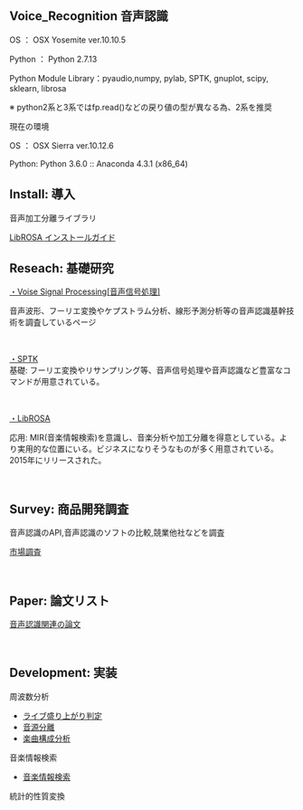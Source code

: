 ## Voice_Recognition 音声認識

OS ： OSX Yosemite ver.10.10.5<br>

Python ： Python 2.7.13<br>

Python Module Library：pyaudio,numpy, pylab, SPTK, gnuplot, scipy, sklearn, librosa<br>

※ python2系と3系ではfp.read()などの戻り値の型が異なる為、2系を推奨<br>

現在の環境

OS ： OSX Sierra ver.10.12.6<br>

Python: Python 3.6.0 :: Anaconda 4.3.1 (x86_64)


## Install: 導入

音声加工分離ライブラリ<br>

[LibROSA インストールガイド](https://github.com/whitetokyo/r-d/tree/master/voice-recognition/librosa-tutorial)

## Reseach: 基礎研究<br>

[・Voise Signal Processing[音声信号処理]](https://github.com/whitetokyo/r-d/tree/master/voice-recognition/voice-signal-processing)<br>

音声波形、フーリエ変換やケプストラム分析、線形予測分析等の音声認識基幹技術を調査しているページ

<br>


[・SPTK](https://github.com/whitetokyo/r-d/tree/master/voice-recognition/signal-processing-toolkit)<br>
基礎: フーリエ変換やリサンプリング等、音声信号処理や音声認識など豊富なコマンドが用意されている。

<br>

[・LibROSA](https://github.com/whitetokyo/r-d/tree/master/voice-recognition/librosa)<br>

応用: MIR(音楽情報検索)を意識し、音楽分析や加工分離を得意としている。より実用的な位置にいる。ビジネスになりそうなものが多く用意されている。2015年にリリースされた。

<br>

## Survey: 商品開発調査<br>

音声認識のAPI,音声認識のソフトの比較,競業他社などを調査<br>

[市場調査](https://github.com/whitetokyo/r-d/tree/master/voice-recognition/survey)

<br>


## Paper: 論文リスト<br>


[音声認識関連の論文](https://github.com/whitetokyo/r-d/tree/master/voice-recognition/survey)

<br>


## Development: 実装<br>

周波数分析
- [ライブ盛り上がり判定](https://github.com/whitetokyo/r-d/tree/master/voice-recognition/librosa-spectrogram)
- [音源分離](https://github.com/whitetokyo/r-d/tree/master/voice-recognition/librosa-music-separation)
- [楽曲構成分析](https://github.com/whitetokyo/r-d/tree/master/voice-recognition/librosa-melody-traking)

音楽情報検索
- [音楽情報検索](https://github.com/whitetokyo/r-d/tree/master/voice-recognition/static-voicec-conversion)

統計的性質変換


